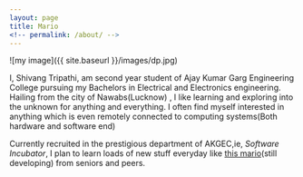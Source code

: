```yaml
---
layout: page
title: Mario
<!-- permalink: /about/ -->
---
```


![my image]({{ site.baseurl }}/images/dp.jpg)

  I, Shivang Tripathi, am second year student of Ajay Kumar Garg Engineering College pursuing my Bachelors in Electrical and Electronics engineering. Hailing from the city of Nawabs(Lucknow) , I like learning and exploring into the unknown for anything and everything. I often find myself interested in anything which is even remotely connected to computing systems(Both hardware and software end)

 Currently recruited in the prestigious department of AKGEC,ie, <em>Software Incubator</em>, I plan to learn loads of new stuff everyday like <a href="mario/index.html">this mario</a>(still developing) from seniors and peers. 
        